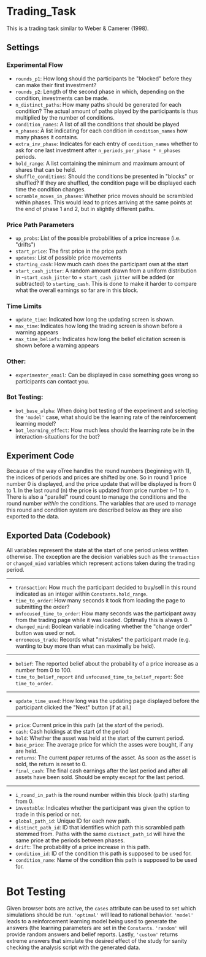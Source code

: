 # Trading_Task
This is a trading task similar to Weber & Camerer (1998).

## Settings

### Experimental Flow
- `rounds_p1`: How long should the participants be "blocked" before they can make their first investment?
- `rounds_p2`: Length of the second phase in which, depending on the condition, investments can be made.
- `n_distinct_paths`: How many paths should be generated for each condition?
The actual amount of paths played by the participants is thus multiplied
by the number of conditions.
- `condition_names`: A list of all the conditions that should be played
- `n_phases`: A list indicating for each condition in `condition_names` how many
phases it contains.
- `extra_inv_phase`: Indicates for each entry of `condition_names` whether to ask for one last
investment after `n_periods_per_phase * n_phases` periods. 
- `hold_range`: A list containing the minimum and maximum amount of shares that can be held.
- `shuffle_conditions`: Should the conditions be presented in "blocks" or shuffled?
If they are shuffled, the condition page will be displayed each time the condition changes.
- `scramble_moves_in_phases`: Whether price moves should be scrambled within phases.
This would lead to prices arriving at the same points at the end of phase 1 and 2, but in
slightly different paths.

### Price Path Parameters
- `up_probs`: List of the possible probabilities of a price increase (i.e. "drifts")
- `start_price`: The first price in the price path
- `updates`: List of possible price movements
- `starting_cash`: How much cash does the participant own at the start
- `start_cash_jitter`: A random amount drawn from a uniform distribution in -`start_cash_jitter`
to + `start_cash_jitter` will be added (or subtracted) to `starting_cash`.
This is done to make it harder to compare what the overall earnings so far are in this block.

### Time Limits
- `update_time`: Indicated how long the updating screen is shown.
- `max_time`: Indicates how long the trading screen is shown before a warning appears
- `max_time_beliefs`: Indicates how long the belief elicitation screen is shown before a warning appears

### Other:
- `experimenter_email`: Can be displayed in case something goes wrong so
participants can contact you.

### Bot Testing:
- `bot_base_alpha`: When doing bot testing of the experiment and selecting the `'model'` case,
what should be the learning rate of the reinforcement learning model? 
- `bot_learning_effect`: How much less should the learning rate be in the interaction-situations
for the bot?


## Experiment Code
Because of the way oTree handles the round numbers (beginning with 1), the indices of 
periods and prices are shifted by one. So in round 1 price number 0 is displayed,
and the price update that will be displayed is from 0 to 1. In the last round (n) the price
is updated from price number n-1 to n.
There is also a "parallel" round count to manage the conditions and the round number _within_
the conditions. The variables that are used to manage this round and condition system are
described below as they are also exported to the data.


## Exported Data (Codebook)
All variables represent the state at the start of one period unless written otherwise.
The exception are the decision variables such as the `transaction` or `changed_mind` variables
which represent actions taken during the trading period.

***
- `transaction`: How much the participant decided to buy/sell in this round indicated as
an integer within `Constants.hold_range`.
- `time_to_order`: How many seconds it took from loading the page to submitting the order?
- `unfocused_time_to_order`: How many seconds was the participant away from the trading page while it was loaded.
Optimally this is always 0.
- `changed_mind`: Boolean variable indicating whether the "change order" button was used
or not.
- `erroneous_trade`: Records what "mistakes" the participant made (e.g. wanting to buy more
than what can maximally be held).

***
- `belief`: The reported belief about the probability of a price increase as a number
from 0 to 100.
- `time_to_belief_report` and `unfocused_time_to_belief_report`: See `time_to_order`.

***
- `update_time_used`: How long was the updating page displayed before the participant
clicked the "Next" button (if at all.)

***
- `price`: Current price in this path (at the _start_ of the period).
- `cash`: Cash holdings at the start of the period
- `hold`: Whether the asset was held at the start of the current period.
- `base_price`: The average price for which the asses were bought, if any are held.
- `returns`: The current *paper* returns of the asset. As soon as the asset
is sold, the return is reset to 0.
- `final_cash`: The final cash earnings after the last period and after all
assets have been sold. Should be empty except for the last period.

***
- `i_round_in_path` is the round number within this block (path) starting from 0.
- `investable`: Indicates whether the participant was given the option to trade in this
period or not.
- `global_path_id`: Unique ID for each new path.
- `distinct_path_id`: ID that identifies which path this scrambled path stemmed from.
Paths with the same `distinct_path_id` will have the same price at the periods between phases.
- `drift`: The probability of a price increase in this path.
- `condition_id`: ID of the condition this path is supposed to be used for.
- `condition_name`: Name of the condition this path is supposed to be used for.


# Bot Testing
Given browser bots are active, the `cases` attribute can be used to set which 
simulations should be run.
`'optimal'` will lead to rational behavior. `'model'` leads to a reinforcement learning
model being used to generate the answers (the learning parameters are set in the
`Constants`. `'random'` will provide random answers and belief reports.
Lastly, `'custom'` returns extreme answers that simulate the desired effect of
the study for sanity checking the analysis script with the generated data.
